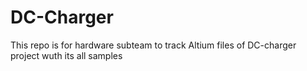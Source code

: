 # DC-Charger
This repo is for hardware subteam to track Altium files of DC-charger project wuth its all samples
